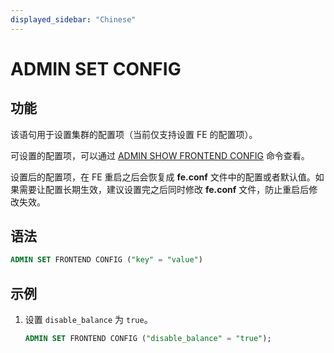 ```yaml
---
displayed_sidebar: "Chinese"
---
```


# ADMIN SET CONFIG

## 功能

该语句用于设置集群的配置项（当前仅支持设置 FE 的配置项）。

可设置的配置项，可以通过 [ADMIN SHOW FRONTEND CONFIG](ADMIN_SHOW_CONFIG.md) 命令查看。

设置后的配置项，在 FE 重启之后会恢复成 **fe.conf** 文件中的配置或者默认值。如果需要让配置长期生效，建议设置完之后同时修改 **fe.conf** 文件，防止重启后修改失效。

## 语法

```sql
ADMIN SET FRONTEND CONFIG ("key" = "value")
```

## 示例

1. 设置 `disable_balance` 为 `true`。

    ```sql
    ADMIN SET FRONTEND CONFIG ("disable_balance" = "true");
    ```
